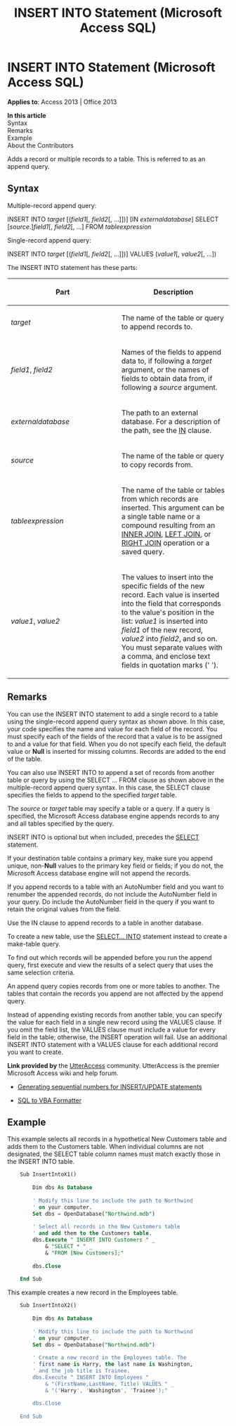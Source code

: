﻿---
title: INSERT INTO Statement (Microsoft Access SQL)
TOCTitle: INSERT INTO Statement (Microsoft Access SQL)
ms:assetid: d3e44258-79f2-caba-8629-bde03f898f2d
ms:mtpsurl: https://msdn.microsoft.com/library/Ff834799(v=office.15)
ms:contentKeyID: 48547918
ms.date: 09/18/2015
mtps_version: v=office.15
f1_keywords:
- jetsql40.chm5277575
f1_categories:
- Office.Version=v15
---

# INSERT INTO Statement (Microsoft Access SQL)


**Applies to**: Access 2013 | Office 2013

**In this article**  
Syntax  
Remarks  
Example  
About the Contributors  

Adds a record or multiple records to a table. This is referred to as an append query.

## Syntax

Multiple-record append query:

INSERT INTO *target* \[(*field1*\[, *field2*\[, …\]\])\] \[IN *externaldatabase*\] SELECT \[*source*.\]*field1*\[, *field2*\[, …\] FROM *tableexpression*

Single-record append query:

INSERT INTO *target* \[(*field1*\[, *field2*\[, …\]\])\] VALUES (*value1*\[, *value2*\[, …\])

The INSERT INTO statement has these parts:

<table>
<colgroup>
<col style="width: 50%" />
<col style="width: 50%" />
</colgroup>
<thead>
<tr class="header">
<th><p>Part</p></th>
<th><p>Description</p></th>
</tr>
</thead>
<tbody>
<tr class="odd">
<td><p><em>target</em></p></td>
<td><p>The name of the table or query to append records to.</p></td>
</tr>
<tr class="even">
<td><p><em>field1</em>, <em>field2</em></p></td>
<td><p>Names of the fields to append data to, if following a <em>target</em> argument, or the names of fields to obtain data from, if following a <em>source</em> argument.</p></td>
</tr>
<tr class="odd">
<td><p><em>externaldatabase</em></p></td>
<td><p>The path to an external database. For a description of the path, see the <a href="https://msdn.microsoft.com/library/ff194542(v=office.15)">IN</a> clause.</p></td>
</tr>
<tr class="even">
<td><p><em>source</em></p></td>
<td><p>The name of the table or query to copy records from.</p></td>
</tr>
<tr class="odd">
<td><p><em>tableexpression</em></p></td>
<td><p>The name of the table or tables from which records are inserted. This argument can be a single table name or a compound resulting from an <a href="inner-join-operation-microsoft-access-sql.md">INNER JOIN</a>, <a href="left-join-right-join-operations-microsoft-access-sql.md">LEFT JOIN</a>, or <a href="left-join-right-join-operations-microsoft-access-sql.md">RIGHT JOIN</a> operation or a saved query.</p></td>
</tr>
<tr class="even">
<td><p><em>value1</em>, <em>value2</em></p></td>
<td><p>The values to insert into the specific fields of the new record. Each value is inserted into the field that corresponds to the value's position in the list: <em>value1</em> is inserted into <em>field1</em> of the new record, <em>value2</em> into <em>field2</em>, and so on. You must separate values with a comma, and enclose text fields in quotation marks (' ').</p></td>
</tr>
</tbody>
</table>


## Remarks

You can use the INSERT INTO statement to add a single record to a table using the single-record append query syntax as shown above. In this case, your code specifies the name and value for each field of the record. You must specify each of the fields of the record that a value is to be assigned to and a value for that field. When you do not specify each field, the default value or **Null** is inserted for missing columns. Records are added to the end of the table.

You can also use INSERT INTO to append a set of records from another table or query by using the SELECT … FROM clause as shown above in the multiple-record append query syntax. In this case, the SELECT clause specifies the fields to append to the specified *target* table.

The *source* or *target* table may specify a table or a query. If a query is specified, the Microsoft Access database engine appends records to any and all tables specified by the query.

INSERT INTO is optional but when included, precedes the [SELECT](select-statement-microsoft-access-sql.md) statement.

If your destination table contains a primary key, make sure you append unique, non-**Null** values to the primary key field or fields; if you do not, the Microsoft Access database engine will not append the records.

If you append records to a table with an AutoNumber field and you want to renumber the appended records, do not include the AutoNumber field in your query. Do include the AutoNumber field in the query if you want to retain the original values from the field.

Use the IN clause to append records to a table in another database.

To create a new table, use the [SELECT… INTO](select-into-statement-microsoft-access-sql.md) statement instead to create a make-table query.

To find out which records will be appended before you run the append query, first execute and view the results of a select query that uses the same selection criteria.

An append query copies records from one or more tables to another. The tables that contain the records you append are not affected by the append query.

Instead of appending existing records from another table, you can specify the value for each field in a single new record using the VALUES clause. If you omit the field list, the VALUES clause must include a value for every field in the table; otherwise, the INSERT operation will fail. Use an additional INSERT INTO statement with a VALUES clause for each additional record you want to create.

**Link provided by** the [UtterAccess](https://www.utteraccess.com) community. UtterAccess is the premier Microsoft Access wiki and help forum.

  - [Generating sequential numbers for INSERT/UPDATE statements](https://www.utteraccess.com/forum/generating-sequential-num-t446039.html)

  - [SQL to VBA Formatter](https://www.utteraccess.com/forum/sql-vba-formatter-t1165308.html)

## Example

This example selects all records in a hypothetical New Customers table and adds them to the Customers table. When individual columns are not designated, the SELECT table column names must match exactly those in the INSERT INTO table.

```sql
    Sub InsertIntoX1() 
     
        Dim dbs As Database 
     
        ' Modify this line to include the path to Northwind 
        ' on your computer. 
        Set dbs = OpenDatabase("Northwind.mdb") 
         
        ' Select all records in the New Customers table  
        ' and add them to the Customers table. 
        dbs.Execute " INSERT INTO Customers " _ 
            & "SELECT * " _ 
            & "FROM [New Customers];" 
             
        dbs.Close 
     
    End Sub
```

This example creates a new record in the Employees table.

```sql
    Sub InsertIntoX2() 
     
        Dim dbs As Database 
     
        ' Modify this line to include the path to Northwind 
        ' on your computer. 
        Set dbs = OpenDatabase("Northwind.mdb") 
         
        ' Create a new record in the Employees table. The  
        ' first name is Harry, the last name is Washington,  
        ' and the job title is Trainee. 
        dbs.Execute " INSERT INTO Employees " _ 
            & "(FirstName,LastName, Title) VALUES " _ 
            & "('Harry', 'Washington', 'Trainee');" 
             
        dbs.Close 
     
    End Sub 
```

